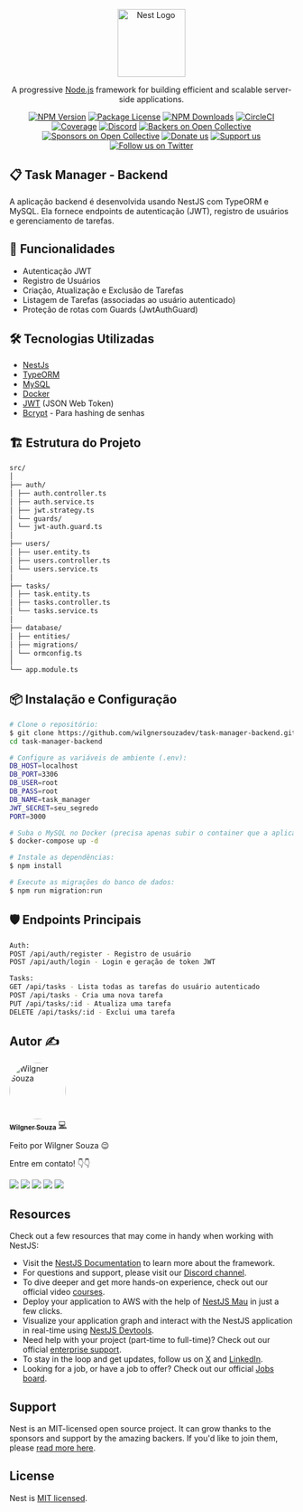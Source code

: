 <p align="center">
  <a href="http://nestjs.com/" target="blank"><img src="https://nestjs.com/img/logo-small.svg" width="120" alt="Nest Logo" /></a>
</p>

[circleci-image]: https://img.shields.io/circleci/build/github/nestjs/nest/master?token=abc123def456
[circleci-url]: https://circleci.com/gh/nestjs/nest

  <p align="center">A progressive <a href="http://nodejs.org" target="_blank">Node.js</a> framework for building efficient and scalable server-side applications.</p>
    <p align="center">
<a href="https://www.npmjs.com/~nestjscore" target="_blank"><img src="https://img.shields.io/npm/v/@nestjs/core.svg" alt="NPM Version" /></a>
<a href="https://www.npmjs.com/~nestjscore" target="_blank"><img src="https://img.shields.io/npm/l/@nestjs/core.svg" alt="Package License" /></a>
<a href="https://www.npmjs.com/~nestjscore" target="_blank"><img src="https://img.shields.io/npm/dm/@nestjs/common.svg" alt="NPM Downloads" /></a>
<a href="https://circleci.com/gh/nestjs/nest" target="_blank"><img src="https://img.shields.io/circleci/build/github/nestjs/nest/master" alt="CircleCI" /></a>
<a href="https://coveralls.io/github/nestjs/nest?branch=master" target="_blank"><img src="https://coveralls.io/repos/github/nestjs/nest/badge.svg?branch=master#9" alt="Coverage" /></a>
<a href="https://discord.gg/G7Qnnhy" target="_blank"><img src="https://img.shields.io/badge/discord-online-brightgreen.svg" alt="Discord"/></a>
<a href="https://opencollective.com/nest#backer" target="_blank"><img src="https://opencollective.com/nest/backers/badge.svg" alt="Backers on Open Collective" /></a>
<a href="https://opencollective.com/nest#sponsor" target="_blank"><img src="https://opencollective.com/nest/sponsors/badge.svg" alt="Sponsors on Open Collective" /></a>
  <a href="https://paypal.me/kamilmysliwiec" target="_blank"><img src="https://img.shields.io/badge/Donate-PayPal-ff3f59.svg" alt="Donate us"/></a>
    <a href="https://opencollective.com/nest#sponsor"  target="_blank"><img src="https://img.shields.io/badge/Support%20us-Open%20Collective-41B883.svg" alt="Support us"></a>
  <a href="https://twitter.com/nestframework" target="_blank"><img src="https://img.shields.io/twitter/follow/nestframework.svg?style=social&label=Follow" alt="Follow us on Twitter"></a>
</p>
  <!--[![Backers on Open Collective](https://opencollective.com/nest/backers/badge.svg)](https://opencollective.com/nest#backer)
  [![Sponsors on Open Collective](https://opencollective.com/nest/sponsors/badge.svg)](https://opencollective.com/nest#sponsor)-->

## 📋 Task Manager - Backend

A aplicação backend é desenvolvida usando NestJS com TypeORM e MySQL. Ela fornece endpoints de autenticação (JWT), registro de usuários e gerenciamento de tarefas.

## 🚀 Funcionalidades

- Autenticação JWT
- Registro de Usuários
- Criação, Atualização e Exclusão de Tarefas
- Listagem de Tarefas (associadas ao usuário autenticado)
- Proteção de rotas com Guards (JwtAuthGuard)

## 🛠️ Tecnologias Utilizadas

- [NestJs](https://github.com/nestjs/nest)
- [TypeORM](https://docs.nestjs.com/recipes/sql-typeorm)
- [MySQL](https://dev.mysql.com/doc/)
- [Docker](https://docs.docker.com/?_gl=1*1sk8arg*_gcl_au*MTMyNTQxNDU4OS4xNzM2MjkzODA3*_ga*MTgyNDgwMzcwOC4xNzM2MjkzODA4*_ga_XJWPQMJYHQ*MTczNjI5MzgwNy4xLjEuMTczNjI5MzgwOC41OS4wLjA.)
- [JWT](https://jwt.io/) (JSON Web Token)
- [Bcrypt](https://www.npmjs.com/package/bcrypt) - Para hashing de senhas

## 🏗️ Estrutura do Projeto

```bash
src/
│
├── auth/
│ ├── auth.controller.ts
│ ├── auth.service.ts
│ ├── jwt.strategy.ts
│ └── guards/
│ └── jwt-auth.guard.ts
│
├── users/
│ ├── user.entity.ts
│ ├── users.controller.ts
│ └── users.service.ts
│
├── tasks/
│ ├── task.entity.ts
│ ├── tasks.controller.ts
│ └── tasks.service.ts
│
├── database/
│ ├── entities/
│ ├── migrations/
│ └── ormconfig.ts
│
└── app.module.ts
```

## 📦 Instalação e Configuração

```bash
# Clone o repositório:
$ git clone https://github.com/wilgnersouzadev/task-manager-backend.git
cd task-manager-backend
```

```bash
# Configure as variáveis de ambiente (.env):
DB_HOST=localhost
DB_PORT=3306
DB_USER=root
DB_PASS=root
DB_NAME=task_manager
JWT_SECRET=seu_segredo
PORT=3000
```

```bash
# Suba o MySQL no Docker (precisa apenas subir o container que a aplicação ja estará rodando no docker):
$ docker-compose up -d
```

```bash
# Instale as dependências:
$ npm install
```

```bash
# Execute as migrações do banco de dados:
$ npm run migration:run
```

## 🛡️ Endpoints Principais

```bash
Auth:
POST /api/auth/register - Registro de usuário
POST /api/auth/login - Login e geração de token JWT

Tasks:
GET /api/tasks - Lista todas as tarefas do usuário autenticado
POST /api/tasks - Cria uma nova tarefa
PUT /api/tasks/:id - Atualiza uma tarefa
DELETE /api/tasks/:id - Exclui uma tarefa
```

## Autor ✍

<a href="https://www.linkedin.com/in/wilgner-souza-stw97/">
 <img style="border-radius: 50%;" src="https://avatars.githubusercontent.com/wilgnersouza" width="100px;" alt="Wilgner Souza"/>
 <br />
 <sub><b>Wilgner Souza</b></sub></a> <a href="https://www.linkedin.com/in/wilgner-souza-stw97/" title="Linkedin Wilgner">💻</a>

Feito por Wilgner Souza 😉 </br>

Entre em contato! 👇👇 </br>

<div>
  <a href="https://www.facebook.com/wilgner.souza.stw" target="_blank"><img src="https://img.shields.io/badge/Facebook-1877F2?style=for-the-badge&logo=facebook&logoColor=white" target="_blank"></a>
  <a href="https://www.instagram.com/showtimewill97/" target="_blank"><img src="https://img.shields.io/badge/-Instagram-b80750?style=for-the-badge&logo=instagram&logoColor=white" target="_blank"></a>
  <a href = "mailto:wilgner.showtime@gmail.com"><img src="https://img.shields.io/badge/-Gmail-e83f25?style=for-the-badge&logo=gmail&logoColor=white" target="_blank"></a>
  <a href="https://www.linkedin.com/in/wilgner-souza-stw97/" target="_blank"><img src="https://img.shields.io/badge/-LinkedIn-0a66c2?style=for-the-badge&logo=linkedin&logoColor=white" target="_blank"></a> 
    <a href="https://api.whatsapp.com/send?phone=5592992806495" target="_blank"><img src="https://img.shields.io/badge/WhatsApp-0aad47?style=for-the-badge&logo=whatsapp&logoColor=white" target="_blank"></a> 
</div>

## Resources

Check out a few resources that may come in handy when working with NestJS:

- Visit the [NestJS Documentation](https://docs.nestjs.com) to learn more about the framework.
- For questions and support, please visit our [Discord channel](https://discord.gg/G7Qnnhy).
- To dive deeper and get more hands-on experience, check out our official video [courses](https://courses.nestjs.com/).
- Deploy your application to AWS with the help of [NestJS Mau](https://mau.nestjs.com) in just a few clicks.
- Visualize your application graph and interact with the NestJS application in real-time using [NestJS Devtools](https://devtools.nestjs.com).
- Need help with your project (part-time to full-time)? Check out our official [enterprise support](https://enterprise.nestjs.com).
- To stay in the loop and get updates, follow us on [X](https://x.com/nestframework) and [LinkedIn](https://linkedin.com/company/nestjs).
- Looking for a job, or have a job to offer? Check out our official [Jobs board](https://jobs.nestjs.com).

## Support

Nest is an MIT-licensed open source project. It can grow thanks to the sponsors and support by the amazing backers. If you'd like to join them, please [read more here](https://docs.nestjs.com/support).

## License

Nest is [MIT licensed](https://github.com/nestjs/nest/blob/master/LICENSE).
